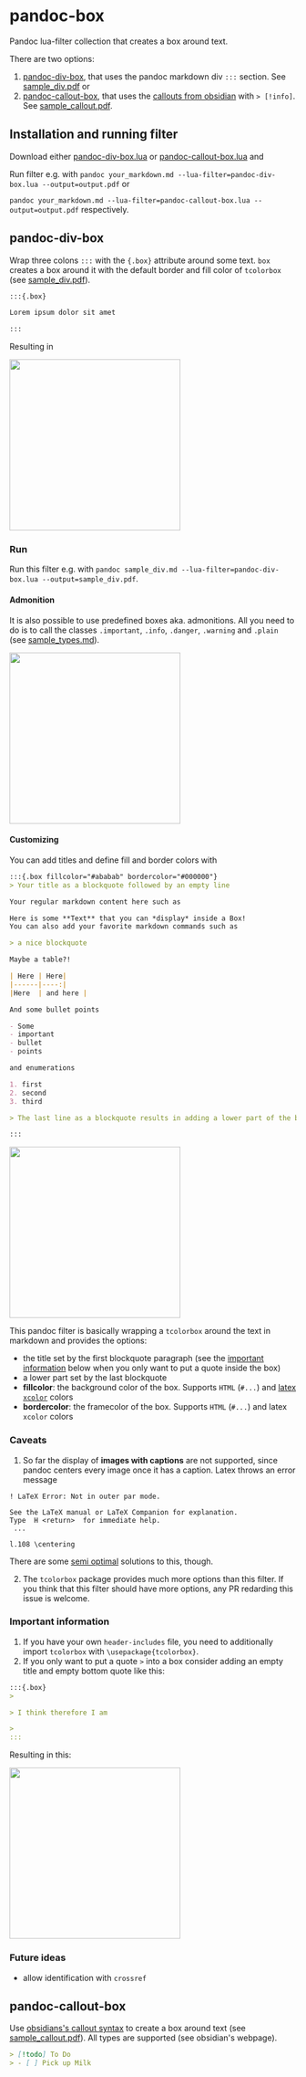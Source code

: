 # pandoc-box

Pandoc lua-filter collection that creates a box around text.

There are two options:

1. [pandoc-div-box](#pandoc-div-box), that uses the pandoc markdown div `:::` section. See [sample_div.pdf](samples/more_div_samples.pdf) or
2. [pandoc-callout-box](#pandoc-callout-box), that uses the [callouts from obsidian](https://help.obsidian.md/callouts) with `> [!info]`. See [sample_callout.pdf](samples/sample_callout.pdf).

## Installation and running filter

Download either [pandoc-div-box.lua](pandoc-div-box.lua) or [pandoc-callout-box.lua](pandoc-callout-box.lua) and

Run filter e.g. with `pandoc your_markdown.md --lua-filter=pandoc-div-box.lua --output=output.pdf` or

`pandoc your_markdown.md --lua-filter=pandoc-callout-box.lua --output=output.pdf` respectively.

## pandoc-div-box

Wrap three colons `:::` with the `{.box}` attribute around some text. `box` creates a box around it with the default border and fill color of `tcolorbox` (see [sample_div.pdf](https://github.com/hayribakici/box/blob/main/samples/sample_div.pdf)).

```markdown
:::{.box}

Lorem ipsum dolor sit amet

:::
```

Resulting in

<img src="https://github.com/hayribakici/box/assets/3295340/71f1b8c1-dbfb-4e21-aeae-5a54468910ce" width="300px" />

### Run

Run this filter e.g. with `pandoc sample_div.md --lua-filter=pandoc-div-box.lua --output=sample_div.pdf`.

#### Admonition

It is also possible to use predefined boxes aka. admonitions. All you need to do is to call the classes `.important`, `.info`, `.danger`, `.warning` and `.plain` (see [sample_types.md](https://github.com/hayribakici/box/blob/main/samples/sample_types.pdf)).

<img src="https://github.com/hayribakici/box/assets/3295340/21b49977-36c7-4fa8-b957-7703ab018df6" width="300px" />

#### Customizing

You can add titles and define fill and border colors with

```markdown
:::{.box fillcolor="#ababab" bordercolor="#000000"}
> Your title as a blockquote followed by an empty line

Your regular markdown content here such as

Here is some **Text** that you can *display* inside a Box!
You can also add your favorite markdown commands such as

> a nice blockquote

Maybe a table?!

| Here | Here|
|------|----:|
|Here  | and here |

And some bullet points

- Some
- important
- bullet
- points

and enumerations

1. first
2. second
3. third

> The last line as a blockquote results in adding a lower part of the box.

:::
```

<img width="300" src="https://github.com/hayribakici/box/assets/3295340/03b9b880-d60d-4104-aa38-ccbe0a713e39" />

This pandoc filter is basically wrapping a `tcolorbox` around the text in markdown and provides the options:

- the title set by the first blockquote paragraph (see the [important information](#important-information) below when you only want to put a quote inside the box)
- a lower part set by the last blockquote
- **fillcolor**: the background color of the box. Supports `HTML` (`#...`) and [latex `xcolor`](https://en.wikibooks.org/wiki/LaTeX/Colors) colors
- **bordercolor**: the framecolor of the box. Supports `HTML` (`#...`) and latex `xcolor` colors

### Caveats

1. So far the display of **images with captions** are not supported, since pandoc centers every image once it has a caption. Latex throws an error message

  ```terminal
  ! LaTeX Error: Not in outer par mode.

  See the LaTeX manual or LaTeX Companion for explanation.
  Type  H <return>  for immediate help.
   ...

  l.108 \centering
  ```

  There are some [semi optimal](https://stackoverflow.com/questions/26530313/remove-hide-figure-caption-below-knitted-markdown-pandoc-plot) solutions to this, though.

2. The `tcolorbox` package provides much more options than this filter. If you think that this filter should have more options, any PR redarding this issue is welcome.

### Important information

1. If you have your own `header-includes` file, you need to additionally import `tcolorbox` with `\usepackage{tcolorbox}`.
2. If you only want to put a quote `>` into a box consider adding an empty title and empty bottom quote like this:

```markdown
:::{.box}
>

> I think therefore I am

>
:::
```

Resulting in this:

<img src="https://github.com/hayribakici/box/assets/3295340/2d646810-b750-44ce-ac17-873217f05d40" width="300px" />

### Future ideas

- allow identification with `crossref`

## pandoc-callout-box

Use [obsidians's callout syntax](https://help.obsidian.md/callouts) to create a box around text (see [sample_callout.pdf](https://github.com/hayribakici/box/blob/main/samples/sample_callout.pdf)). All types are supported (see obsidian's webpage).

```markdown
> [!todo] To Do
> - [ ] Pick up Milk
```
